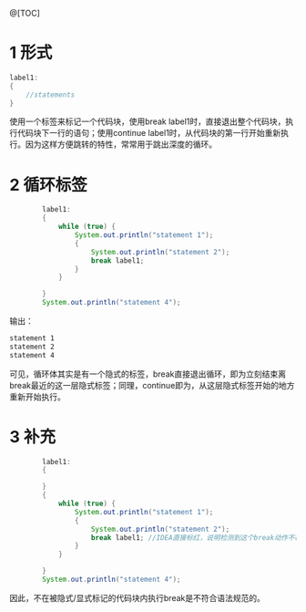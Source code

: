 ﻿@[TOC]
# 1 形式
```java
label1:
{
	//statements
}
```
使用一个标签来标记一个代码块，使用break label1时，直接退出整个代码块，执行代码块下一行的语句；使用continue label1时，从代码块的第一行开始重新执行。因为这样方便跳转的特性，常常用于跳出深度的循环。
# 2 循环标签
```java
        label1:
        {
            while (true) {
                System.out.println("statement 1");
                {
                    System.out.println("statement 2");
                    break label1;
                }
            }

        }
        System.out.println("statement 4");

```
输出：
```bash
statement 1
statement 2
statement 4
```
可见，循环体其实是有一个隐式的标签，break直接退出循环，即为立刻结束离break最近的这一层隐式标签；同理，continue即为，从这层隐式标签开始的地方重新开始执行。
# 3 补充
```java
        label1:
        {

        }
        {
            while (true) {
                System.out.println("statement 1");
                {
                    System.out.println("statement 2");
                    break label1; //IDEA直接标红，说明检测到这个break动作不在任何被标记的代码块内
                }
            }

        }
        System.out.println("statement 4");
```
因此，不在被隐式/显式标记的代码块内执行break是不符合语法规范的。
